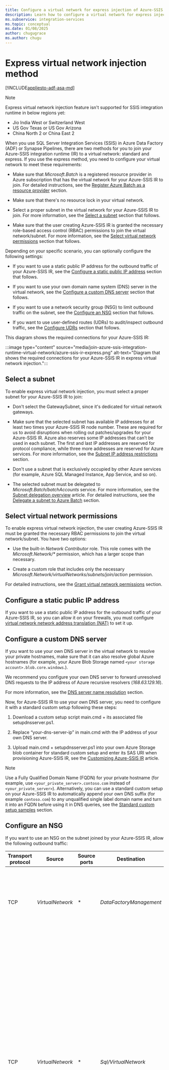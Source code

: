 ```yaml
---
title: Configure a virtual network for express injection of Azure-SSIS integration runtime
description: Learn how to configure a virtual network for express injection of Azure-SSIS integration runtime. 
ms.subservice: integration-services
ms.topic: conceptual
ms.date: 01/08/2025
author: chugugrace
ms.author: chugu 
---
```


# Express virtual network injection method

[!INCLUDE[appliesto-adf-asa-md](includes/appliesto-adf-asa-md.md)]
> [!NOTE]
> Express virtual network injection feature isn't supported for SSIS integration runtime in below regions yet:
>
>- Jio India West or Switzerland West
>- US Gov Texas or US Gov Arizona
>- China North 2 or China East 2

When you use SQL Server Integration Services (SSIS) in Azure Data Factory (ADF) or Synapse Pipelines, there are two methods for you to join your Azure-SSIS integration runtime (IR) to a virtual network: standard and express. If you use the express method, you need to configure your virtual network to meet these requirements: 

- Make sure that *Microsoft.Batch* is a registered resource provider in Azure subscription that has the virtual network for your Azure-SSIS IR to join. For detailed instructions, see the [Register Azure Batch as a resource provider](azure-ssis-integration-runtime-virtual-network-configuration.md#registerbatch) section.

- Make sure that there's no resource lock in your virtual network.

- Select a proper subnet in the virtual network for your Azure-SSIS IR to join. For more information, see the [Select a subnet](#subnet) section that follows.

- Make sure that the user creating Azure-SSIS IR is granted the necessary role-based access control (RBAC) permissions to join the virtual network/subnet.  For more information, see the [Select virtual network permissions](#perms) section that follows.

Depending on your specific scenario, you can optionally configure the following settings:

- If you want to use a static public IP address for the outbound traffic of your Azure-SSIS IR, see the [Configure a static public IP address](#ip) section that follows.

- If you want to use your own domain name system (DNS) server in the virtual network, see the [Configure a custom DNS server](#dns) section that follows.

- If you want to use a network security group (NSG) to limit outbound traffic on the subnet, see the [Configure an NSG](#nsg) section that follows.

- If you want to use user-defined routes (UDRs) to audit/inspect outbound traffic, see the [Configure UDRs](#udr) section that follows.

This diagram shows the required connections for your Azure-SSIS IR:

:::image type="content" source="media/join-azure-ssis-integration-runtime-virtual-network/azure-ssis-ir-express.png" alt-text="Diagram that shows the required connections for your Azure-SSIS IR in express virtual network injection.":::

## <a name="subnet"></a>Select a subnet

To enable express virtual network injection, you must select a proper subnet for your Azure-SSIS IR to join:

- Don't select the GatewaySubnet, since it's dedicated for virtual network gateways.

- Make sure that the selected subnet has available IP addresses for at least two times your Azure-SSIS IR node number. These are required for us to avoid disruptions when rolling out patches/upgrades for your Azure-SSIS IR. Azure also reserves some IP addresses that can’t be used in each subnet. The first and last IP addresses are reserved for protocol compliance, while three more addresses are reserved for Azure services. For more information, see the [Subnet IP address restrictions](../virtual-network/virtual-networks-faq.md#are-there-any-restrictions-on-using-ip-addresses-within-these-subnets) section.

- Don't use a subnet that is exclusively occupied by other Azure services (for example, Azure SQL Managed Instance, App Service, and so on).

- The selected subnet must be delegated to *Microsoft.Batch/batchAccounts* service. For more information, see the [Subnet delegation overview](../virtual-network/subnet-delegation-overview.md) article. For detailed instructions, see the [Delegate a subnet to Azure Batch](azure-ssis-integration-runtime-virtual-network-configuration.md#delegatesubnet) section.

## <a name="perms"></a>Select virtual network permissions

To enable express virtual network injection, the user creating Azure-SSIS IR must be granted the necessary RBAC permissions to join the virtual network/subnet. You have two options:

- Use the built-in *Network Contributor* role. This role comes with the _Microsoft.Network/\*_ permission, which has a larger scope than necessary.

- Create a custom role that includes only the necessary *Microsoft.Network/virtualNetworks/subnets/join/action* permission.

For detailed instructions, see the [Grant virtual network permissions](azure-ssis-integration-runtime-virtual-network-configuration.md#grantperms) section.

## <a name="ip"></a>Configure a static public IP address

If you want to use a static public IP address for the outbound traffic of your Azure-SSIS IR, so you can allow it on your firewalls, you must configure [virtual network network address translation (NAT)](../virtual-network/nat-gateway/nat-overview.md) to set it up.

## <a name="dns"></a>Configure a custom DNS server

If you want to use your own DNS server in the virtual network to resolve your private hostnames, make sure that it can also resolve global Azure hostnames (for example, your Azure Blob Storage named `<your storage account>.blob.core.windows`.).

We recommend you configure your own DNS server to forward unresolved DNS requests to the IP address of Azure recursive resolvers (*168.63.129.16*).

For more information, see the [DNS server name resolution](../virtual-network/virtual-networks-name-resolution-for-vms-and-role-instances.md#name-resolution-that-uses-your-own-dns-server) section.

Now, for Azure-SSIS IR to use your own DNS server, you need to configure it with a standard custom setup following these steps:

1. Download a custom setup script main.cmd + its associated file setupdnsserver.ps1.

1. Replace “your-dns-server-ip” in main.cmd with the IP address of your own DNS server.

1. Upload main.cmd + setupdnsserver.ps1 into your own Azure Storage blob container for standard custom setup and enter its SAS URI when provisioning Azure-SSIS IR, see the [Customizing Azure-SSIS IR](how-to-configure-azure-ssis-ir-custom-setup.md) article.

> [!NOTE]
> Use a Fully Qualified Domain Name (FQDN) for your private hostname (for example, use `<your_private_server>.contoso.com` instead of `<your_private_server>`). Alternatively, you can use a standard custom setup on your Azure-SSIS IR to automatically append your own DNS suffix (for example `contoso.com`) to any unqualified single label domain name and turn it into an FQDN before using it in DNS queries, see the [Standard custom setup samples](how-to-configure-azure-ssis-ir-custom-setup.md#standard-custom-setup-samples) section. 

## <a name="nsg"></a>Configure an NSG

If you want to use an NSG on the subnet joined by your Azure-SSIS IR, allow the following outbound traffic: 

| Transport protocol | Source | Source ports | Destination | Destination ports | Comments | 
|--------------------|--------|--------------|-------------|-------------------|----------| 
| TCP | *VirtualNetwork* | * | *DataFactoryManagement* | *443* | Required for your Azure-SSIS IR to access ADF services.<br/><br/>Its outbound traffic uses only ADF public endpoint for now. | 
| TCP | *VirtualNetwork* | * | *Sql/VirtualNetwork* | *1433, 11000-11999* | (Optional) Only required if you use Azure SQL Database server/Managed Instance to host SSIS catalog (SSISDB).<br/><br/>If your Azure SQL Database server/Managed Instance is configured with a public endpoint/virtual network service endpoint, use *Sql* service tag as destination.<br/><br/>If your Azure SQL Database server/Managed Instance is configured with a private endpoint, use *VirtualNetwork* service tag as destination.<br/><br/>If your server connection policy is set to *Proxy* instead of *Redirect*, only port *1433* is required. | 
| TCP | *VirtualNetwork* | * | *Storage/VirtualNetwork* | *443* | (Optional) Only required if you use Azure Storage blob container to store your standard custom setup script/files.<br/><br/>If your Azure Storage is configured with a public endpoint/virtual network service endpoint, use *Storage* service tag as destination.<br/><br/>If your Azure Storage is configured with a private endpoint, use *VirtualNetwork* service tag as destination. | 
| TCP | *VirtualNetwork* | * | *Storage/VirtualNetwork* | *445* | (Optional) Only required if you need to access Azure Files.<br/><br/>If your Azure Storage is configured with a public endpoint/virtual network service endpoint, use *Storage* service tag as destination.<br/><br/>If your Azure Storage is configured with a private endpoint, use *VirtualNetwork* service tag as destination. | 

## <a name="udr"></a>Configure UDRs

If you want to audit/inspect the outbound traffic from your Azure-SSIS IR, you can use [user-defined routes (UDRs)](../virtual-network/virtual-networks-udr-overview.md) to redirect it to an on-premises firewall appliance via [Azure ExpressRoute](https://azure.microsoft.com/services/expressroute/) forced tunneling that advertises a border gateway protocol (BGP) route *0.0.0.0/0* to the virtual network, to a network virtual appliance (NVA) configured as firewall, or to [Azure Firewall](../firewall/overview.md) service.

Following our guidance in the [Configure an NSG](#nsg) section above, you must implement similar rules on the firewall appliance/service to allow the outbound traffic from your Azure-SSIS IR:

- If you use Azure Firewall:
  - You must open port *443* for outbound TCP traffic with *DataFactoryManagement* service tag as destination.

  - If you use Azure SQL Database server/Managed Instance to host SSISDB, you must open ports *1433, 11000-11999* for outbound TCP traffic with *Sql/VirtualNetwork* service tag as destination.

  - If you use Azure Storage blob container to store your standard custom setup script/files, you must open port *443* for outbound TCP traffic with *Storage/VirtualNetwork* service tag as destination.

  - If you need to access Azure Files, you must open port *445* for outbound TCP traffic with *Storage/VirtualNetwork* service tag as destination.

- If you use other firewall appliance/service:
  - You must open port *443* for outbound TCP traffic with *0.0.0.0/0* or the following Azure environment-specific FQDN as destination:

    | Azure environment | FQDN |
    |-------------------|------|
    | <b>Azure Public</b> | _\*.frontend.clouddatahub.net_ |
    | <b>Azure Government</b> | _\*.frontend.datamovement.azure.us_ |
    | <b>Microsoft Azure operated by 21Vianet</b> | _\*.frontend.datamovement.azure.cn_ |

  - If you use Azure SQL Database server/Managed Instance to host SSISDB, you must open ports *1433, 11000-11999* for outbound TCP traffic with *0.0.0.0/0* or your Azure SQL Database server/Managed Instance FQDN as destination.

  - If you use Azure Storage blob container to store your standard custom setup script/files, you must open port *443* for outbound TCP traffic with *0.0.0.0/0* or your Azure Blob Storage FQDN as destination.

  - If you need to access Azure Files, you must open port *445* for outbound TCP traffic with *0.0.0.0/0* or your Azure Files FQDN as destination.

## Related content

- [Join Azure-SSIS IR to a virtual network via ADF UI](join-azure-ssis-integration-runtime-virtual-network-ui.md)
- [Join Azure-SSIS IR to a virtual network via Azure PowerShell](join-azure-ssis-integration-runtime-virtual-network-powershell.md)

For more information about Azure-SSIS IR, see the following articles: 

- [Azure-SSIS IR](concepts-integration-runtime.md#azure-ssis-integration-runtime). This article provides general conceptual information about IRs, including Azure-SSIS IR. 
- [Tutorial: Deploy SSIS packages to Azure](tutorial-deploy-ssis-packages-azure.md). This tutorial provides step-by-step instructions to create your Azure-SSIS IR. It uses Azure SQL Database server to host SSISDB. 
- [Create an Azure-SSIS IR](create-azure-ssis-integration-runtime.md). This article expands on the tutorial. It provides instructions on using Azure SQL Database server configured with a virtual network service endpoint/IP firewall rule/private endpoint or Azure SQL Managed Instance that joins a virtual network to host SSISDB. It shows you how to join your Azure-SSIS IR to a virtual network. 
- [Monitor an Azure-SSIS IR](monitor-integration-runtime.md#azure-ssis-integration-runtime). This article shows you how to retrieve and understand information about your Azure-SSIS IR.
- [Manage an Azure-SSIS IR](manage-azure-ssis-integration-runtime.md). This article shows you how to stop, start, or delete your Azure-SSIS IR. It also shows you how to scale out your Azure-SSIS IR by adding more nodes.

